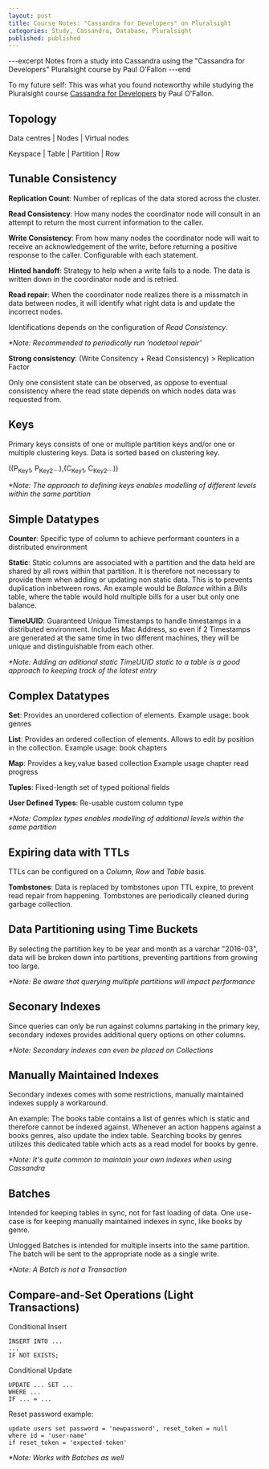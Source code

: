 ```yaml
---
layout: post
title: Course Notes: "Cassandra for Developers" on Pluralsight 
categories: Study, Cassandra, Database, Pluralsight
published: published
---
```


---excerpt
Notes from a study into Cassandra using the "Cassandra for Developers" Pluralsight course by Paul O'Fallon
---end

To my future self: This was what you found noteworthy while studying the Pluralsight course [Cassandra for Developers](https://app.pluralsight.com/library/courses/cassandra-developers/table-of-contents) by Paul O'Fallon.

Topology
--------

Data centres | Nodes | Virtual nodes

Keyspace | Table | Partition | Row

Tunable Consistency
-------------------

__Replication Count__:
Number of replicas of the data stored across the cluster.

__Read Consistency__: 
How many nodes the coordinator node will consult in an attempt to return the most current information to the caller.

__Write Consistency__: 
From how many nodes the coordinator node will wait to receive an acknowledgement of the write, before returning a positive response to the caller.
Configurable with each statement.

__Hinted handoff__:
Strategy to help when a write fails to a node. The data is written down in the coordinator node and is retried.

__Read repair__:
When the coordinator node realizes there is a missmatch in data between nodes, it will identify what right data is and update the incorrect nodes.

Identifications depends on the configuration of _Read Consistency_.

_*Note: Recommended to periodically run 'nodetool repair'_


__Strong consistency__:
(Write Consitency + Read Consistency) > Replication Factor

Only one consistent state can be observed, as oppose to eventual consistency where the read state depends on which nodes data was requested from.


Keys
----

Primary keys consists of one or multiple partition keys and/or one or multiple clustering keys. Data is sorted based on clustering key.

((P<sub>Key1</sub>, P<sub>Key2</sub>...),(C<sub>Key1</sub>, C<sub>Key2</sub>...))

_*Note: The approach to defining keys enables modelling of different levels within the same partition_


Simple Datatypes
----------------

__Counter__:
Specific type of column to achieve performant counters in a distributed environment

__Static__:
Static columns are associated with a partition and the data held are shared by all rows within that partition. It is therefore not necessary to provide them when adding or updating non static data. This is to prevents duplication inbetween rows. An example would be _Balance_ within a _Bills_ table, where the table would hold multiple bills for a user but only one balance.	

__TimeUUID__:
Guaranteed Unique Timestamps to handle timestamps in a distributed environment. Includes Mac Address, so even if 2 Timestamps are generated at the same time in two different machines, they will be unique and distinguishable from each other.

_*Note: Adding an aditional static TimeUUID static to a table is a good approach to keeping track of the latest entry_


Complex Datatypes
-----------------

__Set__:
Provides an unordered collection of elements. Example usage: book genres

__List__:
Provides an ordered collection of elements. Allows to edit by position in the collection. Example usage: book chapters

__Map__:
Provides a key,value based collection
Example usage chapter read progress

__Tuples__:
Fixed-length set of typed poitional fields

__User Defined Types__:
Re-usable custom column type

_*Note: Complex types enables modelling of additional levels within the same partition_


Expiring data with TTLs
-----------------------

TTLs can be configured on a _Column_, _Row_ and _Table_ basis.

__Tombstones__:
Data is replaced by tombstones upon TTL expire, to prevent read repair from happening. Tombstones are periodically cleaned during garbage collection.


Data Partitioning using Time Buckets
-------------------------------------

By selecting the partition key to be year and month as a varchar "2016-03", data will be broken down into partitions, preventing partitions from growing too large.

_*Note: Be aware that querying multiple partitions will impact performance_


Seconary Indexes
----------------

Since queries can only be run against columns partaking in the primary key, secondary indexes provides additional query options on other columns. 

_*Note: Secondary indexes can even be placed on Collections_


Manually Maintained Indexes
---------------------------

Secondary indexes comes with some restrictions, manually maintained indexes supply a workaround.

An example: The books table contains a list of genres which is static and therefore cannot be indexed against. Whenever an action happens against a books genres, also update the index table. Searching books by genres utilizes this dedicated table which acts as a read model for books by genre.

_*Note: It's quite common to maintain your own indexes when using Cassandra_


Batches
-------

Intended for keeping tables in sync, not for fast loading of data. One use-case is for keeping manually maintained indexes in sync, like books by genre.

Unlogged Batches is intended for multiple inserts into the same partition. The batch will be sent to the appropriate node as a single write.

_*Note: A Batch is not a Transaction_


Compare-and-Set Operations (Light Transactions)
--------------------------

Conditional Insert

    INSERT INTO ...
    ...
    IF NOT EXISTS;

Conditional Update

    UPDATE ... SET ...
    WHERE ...
    IF ... = ...

Reset password example: 
	
	update users set password = 'newpassword', reset_token = null
	where id = 'user-name' 
	if reset_token = 'expected-token'


_*Note: Works with Batches as well_